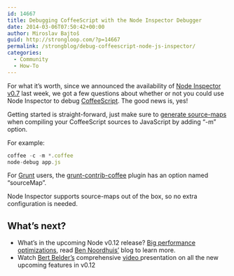 ```yaml
---
id: 14667
title: Debugging CoffeeScript with the Node Inspector Debugger
date: 2014-03-06T07:50:42+00:00
author: Miroslav Bajtoš
guid: http://strongloop.com/?p=14667
permalink: /strongblog/debug-coffeescript-node-js-inspector/
categories:
  - Community
  - How-To
---
```

<p dir="ltr">
  For what it’s worth, since we announced the availability of <a href="http://strongloop.com/strongblog/whats-new-in-the-node-inspector-v0-7-debugger/">Node Inspector v0.7</a> last week, we got a few questions about whether or not you could use Node Inspector to debug <a href="http://coffeescript.org/">CoffeeScript</a>. The good news is, yes!
</p>

<p dir="ltr">
  Getting started is straight-forward, just make sure to <a href="http://coffeescript.org/#source-maps%20">generate source-maps</a> when compiling your CoffeeScript sources to JavaScript by adding &#8220;-m&#8221; option.
</p>

For example:

```js
coffee -c -m *.coffee
node-debug app.js
```

For <a href="http://gruntjs.com/">Grunt</a> users, the <a href="https://github.com/gruntjs/grunt-contrib-coffee">grunt-contrib-coffee</a> plugin has an option named &#8220;sourceMap&#8221;.

<p dir="ltr">
  Node Inspector supports source-maps out of the box, so no extra configuration is needed.
</p>

## What’s next?

<ul>
<li>What’s in the upcoming Node v0.12 release? <a href="http://strongloop.com/strongblog/performance-node-js-v-0-12-whats-new/">Big performance optimizations</a>, read <a href="https://github.com/bnoordhuis">Ben Noordhuis’</a> blog to learn more.</li>
<li>Watch <a href="https://github.com/piscisaureus">Bert Belder’s</a> comprehensive <a href="http://strongloop.com/developers/videos/#whats-new-in-nodejs-v012">video </a>presentation on all the new upcoming features in v0.12</li>
</ul>
